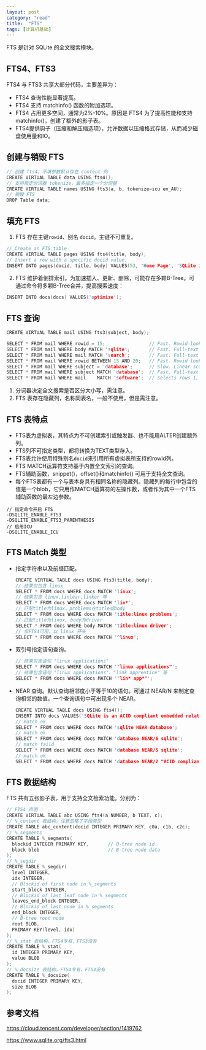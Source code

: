 ```yaml
---
layout: post
category: "read"
title:  "FTS"
tags: [计算机基础]
---
```


FTS 是针对 SQLite 的全文搜索模块。

## FTS4、FTS3

FTS4 与 FTS3 共享大部分代码，主要差异为：

* FTS4 查询性能显著提高。
* FTS4 支持 matchinfo() 函数的附加选项。
* FTS4 占用更多空间，通常为2%-10%。原因是 FTS4 为了提高性能和支持 matchinfo()，创建了额外的影子表。
* FTS4提供钩子（压缩和解压缩选项），允许数据以压缩格式存储，从而减少磁盘使用量和IO。

## 创建与销毁 FTS

```C++
// 创建 fts4，不填参数默认存在 content 列
CREATE VIRTUAL TABLE data USING fts4();
// 支持指定分词器 tokenize，最多指定一个分词器
CREATE VIRTUAL TABLE names USING fts3(a, b, tokenize=icu en_AU);
// 销毁 FTS
DROP Table data;
```

## 填充 FTS

1. FTS 存在主键`rowid`、别名 `docid`。主键不可重复。

```c++
// Create an FTS table
CREATE VIRTUAL TABLE pages USING fts4(title, body);
// Insert a row with a specific docid value.
INSERT INTO pages(docid, title, body) VALUES(53, 'Home Page', 'SQLite is a software...');
```

2. FTS 维护着倒排索引。为加速插入、更新、删除，可能存在多颗B-Tree。可通过命令将多颗B-Tree合并，提高搜索速度：

```c++
INSERT INTO docs(docs) VALUES('optimize');
```

## FTS 查询

```c++
CREATE VIRTUAL TABLE mail USING fts3(subject, body);

SELECT * FROM mail WHERE rowid = 15;                // Fast. Rowid lookup.
SELECT * FROM mail WHERE body MATCH 'sqlite';       // Fast. Full-text query.
SELECT * FROM mail WHERE mail MATCH 'search';       // Fast. Full-text query.
SELECT * FROM mail WHERE rowid BETWEEN 15 AND 20;   // Fast. Rowid lookup.
SELECT * FROM mail WHERE subject = 'database';      // Slow. Linear scan.
SELECT * FROM mail WHERE subject MATCH 'database';  // Fast. Full-text query.
SELECT * FROM mail WHERE mail    MATCH 'software';  // Selects rows 1, 2
```

1. 分词器决定全文搜索是否区分大小写，需注意。
2. FTS 表存在隐藏列，名称同表名，一般不使用，但是需注意。

## FTS 表特点

* FTS表为虚拟表，其特点为不可创建索引或触发器、也不能用ALTER创建额外列。
* FTS列不可指定类型，都将转换为TEXT类型存入。
* FTS表允许使用特殊别名`docid`来引用所有虚拟表所支持的rowid列。
* FTS MATCH运算符支持基于内置全文索引的查询。
* FTS辅助函数，snippet()，offset()和matchinfo() 可用于支持全文查询。
* 每个FTS表都有一个与表本身具有相同名称的隐藏列。隐藏列的每行中包含的值是一个blob，它只用作MATCH运算符的左操作数，或者作为其中一个FTS辅助函数的最左边参数。

```
// 指定命令开启 FTS
-DSQLITE_ENABLE_FTS3
-DSQLITE_ENABLE_FTS3_PARENTHESIS
// 启用ICU
-DSQLITE_ENABLE_ICU
```

## FTS Match 类型

* 指定字符串以及前缀匹配。

  ```C++
  CREATE VIRTUAL TABLE docs USING fts3(title, body);
  // 结果仅包含 linux
  SELECT * FROM docs WHERE docs MATCH 'linux';
  // 结果包含 linux,linlear,linker 等
  SELECT * FROM docs WHERE docs MATCH 'lin*';
  // 匹配title为linux，problems在title或body
  SELECT * FROM docs WHERE docs MATCH 'title:linux problems';
  // 匹配title为linux, body为driver
  SELECT * FROM docs WHERE body MATCH 'title:linux driver';
  // 仅FTS4可用，以 linux 开头
  SELECT * FROM docs WHERE docs MATCH '^linux';
  ```

* 双引号指定语句查询。

  ```c++
  // 结果包含语句 "linux applications"
  SELECT * FROM docs WHERE docs MATCH '"linux applications"';
  // 结果包含语句 "linux applications"、"link apprentice" 等
  SELECT * FROM docs WHERE docs MATCH '"lin* app*"';
  ```

* NEAR 查询。默认查询相邻度小于等于10的语句。可通过 NEAR/N 来制定查询相邻的数值。一个查询语句中可出现多个 NEAR。

  ```C++
  CREATE VIRTUAL TABLE docs USING fts4();
  INSERT INTO docs VALUES('SQLite is an ACID compliant embedded relational database management system');
  // match ok
  SELECT * FROM docs WHERE docs MATCH 'sqlite NEAR database';
  // match ok
  SELECT * FROM docs WHERE docs MATCH 'database NEAR/6 sqlite';
  // match faild
  SELECT * FROM docs WHERE docs MATCH 'database NEAR/5 sqlite';
  // match ok
  SELECT * FROM docs WHERE docs MATCH 'database NEAR/2 "ACID compliant"';
  ```
## FTS 数据结构

FTS 共有五张影子表，用于支持全文检索功能。分别为：

```C++
// FTS4 声明
CREATE VIRTUAL TABLE abc USING fts4(a NUMBER, b TEXT, c);
// %_content 表结构，注意忽略了字段类型
CREATE TABLE abc_content(docid INTEGER PRIMARY KEY, c0a, c1b, c2c);
// %_segments
CREATE TABLE %_segments(
  blockid INTEGER PRIMARY KEY,       // B-tree node id
  block blob                         // B-tree node data
);
// %_segdir
CREATE TABLE %_segdir(
  level INTEGER,
  idx INTEGER,
  // Blockid of first node in %_segments
  start_block INTEGER,               
  // Blockid of last leaf node in %_segments    
  leaves_end_block INTEGER,
  // Blockid of last node in %_segments
  end_block INTEGER,
  // B-tree root node    
  root BLOB,                         
  PRIMARY KEY(level, idx)
);
// %_stat 表结构，FTS4专有，FTS3没有
CREATE TABLE %_stat(
  id INTEGER PRIMARY KEY, 
  value BLOB
);
// %_docsize 表结构，FTS4专有，FTS3没有
CREATE TABLE %_docsize(
  docid INTEGER PRIMARY KEY,
  size BLOB
);
```

## 参考文档

https://cloud.tencent.com/developer/section/1419762

https://www.sqlite.org/fts3.html